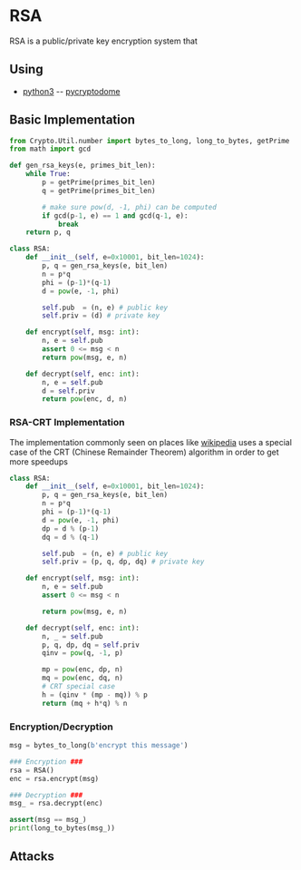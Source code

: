 # RSA 

RSA is a public/private key encryption system that 

## Using

- [python3](https://www.python.org)
-- [pycryptodome](https://www.pycryptodome.org/)

## Basic Implementation

```python
from Crypto.Util.number import bytes_to_long, long_to_bytes, getPrime
from math import gcd

def gen_rsa_keys(e, primes_bit_len):
    while True:
        p = getPrime(primes_bit_len)
        q = getPrime(primes_bit_len)

        # make sure pow(d, -1, phi) can be computed
        if gcd(p-1, e) == 1 and gcd(q-1, e):
            break
    return p, q
```

```python
class RSA:
    def __init__(self, e=0x10001, bit_len=1024):
        p, q = gen_rsa_keys(e, bit_len)
        n = p*q
        phi = (p-1)*(q-1)
        d = pow(e, -1, phi)

        self.pub  = (n, e) # public key
        self.priv = (d) # private key

    def encrypt(self, msg: int):
        n, e = self.pub
        assert 0 <= msg < n
        return pow(msg, e, n)

    def decrypt(self, enc: int):
        n, e = self.pub
        d = self.priv
        return pow(enc, d, n)
```

### RSA-CRT Implementation

The implementation commonly seen on places like [wikipedia](https://en.wikipedia.org/wiki/RSA_(cryptosystem)#Using_the_Chinese_remainder_algorithm) uses a special case of the CRT (Chinese Remainder Theorem) algorithm in order to get more speedups

```python
class RSA:
    def __init__(self, e=0x10001, bit_len=1024):
        p, q = gen_rsa_keys(e, bit_len)
        n = p*q
        phi = (p-1)*(q-1)
        d = pow(e, -1, phi)
        dp = d % (p-1)
        dq = d % (q-1)

        self.pub  = (n, e) # public key
        self.priv = (p, q, dp, dq) # private key

    def encrypt(self, msg: int):
        n, e = self.pub
        assert 0 <= msg < n

        return pow(msg, e, n)

    def decrypt(self, enc: int):
        n, _ = self.pub
        p, q, dp, dq = self.priv
        qinv = pow(q, -1, p)

        mp = pow(enc, dp, n)
        mq = pow(enc, dq, n)
        # CRT special case
        h = (qinv * (mp - mq)) % p 
        return (mq + h*q) % n
```

### Encryption/Decryption

```python
msg = bytes_to_long(b'encrypt this message')

### Encryption ###
rsa = RSA()
enc = rsa.encrypt(msg)

### Decryption ###
msg_ = rsa.decrypt(enc)

assert(msg == msg_)
print(long_to_bytes(msg_))
```

## Attacks

